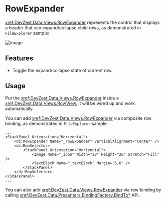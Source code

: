 # RowExpander

<xref:DevZest.Data.Views.RowExpander> represents the control that displays a header that can expand/collapse child rows, as demonstrated in `FileExplorer` sample:

![image](/images/RowExpander.jpg)

## Features

* Toggle the expand/collapse state of current row.

## Usage

Put the <xref:DevZest.Data.Views.RowExpander> inside a <xref:DevZest.Data.Views.RowView>, it will be wired up and work automatically.

You can add <xref:DevZest.Data.Views.RowExpander> via composite row binding, as demonstrated in `FileExplorer` sample:

```xaml
...
<StackPanel Orientation="Horizontal">
    <dz:RowExpander Name="_rowExpander" VerticalAlignment="Center" />
    <dz:RowSelector>
        <StackPanel Orientation="Horizontal">
            <Image Name="_icon" Width="20" Height="20" Stretch="Fill" />
            <TextBlock Name="_textBlock" Margin="5,0" />
        </StackPanel>
    </dz:RowSelector>
</StackPanel>
...
```

You can also add <xref:DevZest.Data.Views.RowExpander> via row binding by calling <xref:DevZest.Data.Presenters.BindingFactory.BindTo*> API.
